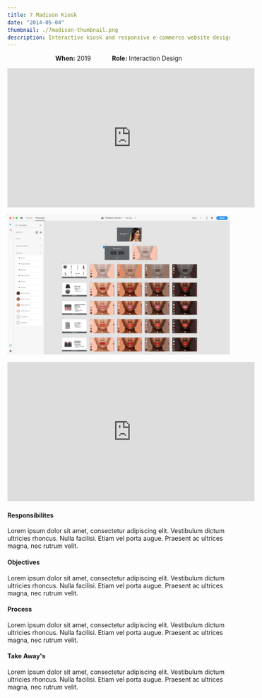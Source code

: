 ```yaml
---
title: 7 Madison Kiosk
date: "2014-05-04"
thumbnail: ./7madison-thumbnail.png
description: Interactive kiosk and responsive e-commerce website designed for cosmetics brand 7Madison. Kiosk users select their skin tone, then browse through colors to find the perfect match. Kiosk was used during their launch at the World Natural Hair Show.
---
```


<p style="text-align:center;"><strong>When:</strong> 2019 <span style="margin:0 20px;">&nbsp;</span><strong>Role:</strong> Interaction Design</p>

<iframe width="560" height="315" src="https://www.youtube.com/embed/n2cAOgugtu8" frameborder="0" allow="accelerometer; autoplay; encrypted-media; gyroscope; picture-in-picture" allowfullscreen></iframe>

![Prototype](./sevenmadison_prototype.png)

<iframe width="560" height="315" src="https://www.youtube.com/embed/eEqWiAv8AiA" frameborder="0" allow="accelerometer; autoplay; encrypted-media; gyroscope; picture-in-picture" allowfullscreen></iframe>

<h4>Responsibilites</h4>
<p>Lorem ipsum dolor sit amet, consectetur adipiscing elit. Vestibulum dictum ultricies rhoncus. Nulla facilisi. Etiam vel porta augue. Praesent ac ultrices magna, nec rutrum velit.</p>

<h4>Objectives</h4>
<p>Lorem ipsum dolor sit amet, consectetur adipiscing elit. Vestibulum dictum ultricies rhoncus. Nulla facilisi. Etiam vel porta augue. Praesent ac ultrices magna, nec rutrum velit.</p>

<h4>Process</h4>
<p>Lorem ipsum dolor sit amet, consectetur adipiscing elit. Vestibulum dictum ultricies rhoncus. Nulla facilisi. Etiam vel porta augue. Praesent ac ultrices magna, nec rutrum velit.</p>

<h4>Take Away's</h4>
<p>Lorem ipsum dolor sit amet, consectetur adipiscing elit. Vestibulum dictum ultricies rhoncus. Nulla facilisi. Etiam vel porta augue. Praesent ac ultrices magna, nec rutrum velit.</p>

